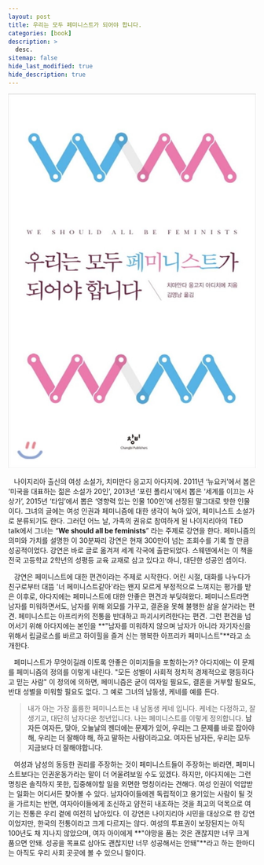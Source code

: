 ```yaml
---
layout: post
title: 우리는 모두 페미니스트가 되어야 합니다.
categories: [book]
description: >
  desc.
sitemap: false
hide_last_modified: true
hide_description: true
---
```


![](/assets/img/posts/from_tistory/082.jpeg)
  


  


   나이지리아 출신의 여성 소설가, 치미만다 응고지 아다지에. 2011년 ‘뉴요커’에서 봅은 ‘미국을 대표하는 젊은 소설가 20인’, 2013년 ‘포린 폴리시’에서 뽑은 ‘세계를 이끄는 사상가’, 2015년 ‘타임’에서 뽑은 ‘영향력 있는 인물 100인’에 선정된 말그대로 핫한 인물이다. 그녀의 글에는 여성 인권과 페미니즘에 대한 생각이 녹아 있어, 페미니스트 소설가로 분류되기도 한다. 그러던 어느 날, 가족의 권유로 참여하게 된 나이지리아의 TED talk에서 그녀는 “**We should all be feminists**” 라는 주제로 강연을 한다. 페미니즘의 의미와 가치를 설명한 이 30분짜리 강연은 현재 300만이 넘는 조회수를 기록 할 만큼 성공적이었다. 강연은 바로 글로 옮겨져 세계 각국에 출판되었다. 스웨덴에서는 이 책을 전국 고등학교 2학년의 성평등 교육 교재로 삼고 있다고 하니, 대단한 성공인 셈이다.

  


   강연은 페미니스트에 대한 편견이라는 주제로 시작한다. 어린 시절, 대화를 나누다가 친구로부터 대뜸 '너 페미니스트같아'라는 왠지 모르게 부정적으로 느껴지는 평가를 받은 이후로, 아다지에는 페미니스트에 대한 안좋은 편견과 부딪혀왔다. 페미니스트라면 남자를 미워하면서도, 남자를 위해 외모를 가꾸고, 결혼을 못해 불행한 삶을 살거라는 편견. 페미니스트는 아프리카의 전통을 반대하고 파괴시키려한다는 편견. 그런 편견을 넘어서기 위해 아다지에는 본인을 **"남자를 미워하지 않으며 남자가 아니라 자기자신을 위해서 립글로스를 바르고 하이힐을 즐겨 신는 행복한 아프리카 페미니스트"**라고 소개한다. 

  


   페미니스트가 무엇이길래 이토록 안좋은 이미지들을 포함하는가? 아다지에는 이 문제를 페미니즘의 정의를 이렇게 내린다. "모든 성별이 사회적 정치적 경제적으로 평등하다고 믿는 사람" 이 정의에 의하면, 페미니즘은 굳이 여자일 필요도, 결혼을 거부할 필요도, 반대 성별을 미워할 필요도 없다. 그 예로 그녀의 남동생, 케네를 예를 든다. 

  


> 내가 아는 가장 훌륭한 페미니스트는 내 남동생 케네 입니다. 케네는 다정하고, 잘생기고, 대단히 남자다운 청년입니다. 나는 페미니스트를 이렇게 정의합니다. **남자든 여자든, 맞아, 오늘날의 젠더에는 문제가 있어, 우리는 그 문제를 바로 잡아야 해, 우리는 더 잘해야 해, 하고 말하는 사람이라고요. 여자든 남자든, 우리는 모두 지금보다 더 잘해야합니다.**

  


   여성과 남성의 동등한 권리를 주장하는 것이 페미니스트들이 주장하는 바라면, 페미니스트보다는 인권운동가라는 말이 더 어울려보일 수도 있겠다. 하지만, 아다지에는 그런 명칭은 솔직하지 못한, 집중해야할 일을 외면한 명칭이라는 견해다. 여성 인권이 억압받는 일화는 어디서든 찾아볼 수 있다. 남자아이들에겐 독립적이고 용기있는 사람이 될 것을 가르치는 반면, 여자아이들에게 조신하고 얌전히 내조하는 것을 최고의 덕목으로 여기는 전통은 우리 곁에 여전히 남아있다. 이 강연은 나이지리아 시민을 대상으로 한 강연이었지만, 한국의 전통이라고 크게 다르지는 않다. 여성의 투표권이 보장된지는 아직 100년도 채 지나지 않았으며, 여자 아이에게 **"야망을 품는 것은 괜찮지만 너무 크게 품으면 안돼. 성공을 목표로 삼아도 괜찮지만 너무 성공해서는 안돼"**라고 하는 한마디는 아직도 우리 사회 곳곳에 볼 수 있으니 말이다.

  


  


  


  


  


  


